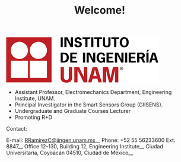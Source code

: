 ﻿---
layout: post
title: Welcome!
---
![sas](/figures/iingen1.png)


* Assistant Professor, Electromechanics Department, Engineering Institute, UNAM.
* Principal Investigator in the Smart Sensors Group (GIISENS).
* Undergraduate and Graduate Courses Lecturer
* Promoting R+D

Contact:

E-mail: <RRamirezC@iingen.unam.mx>__
Phone: +52 55 56233600 Ext. 8847__
Office 12-130, Building 12, Engineering Institute__
Ciudad Universitaria, Coyoacán 04510, Ciudad de México__